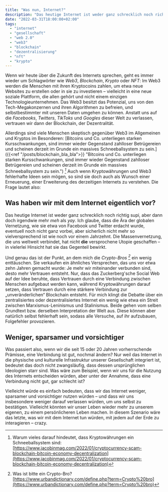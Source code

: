 ```yaml
---
title: "Was nun, Internet?"
description: "Das heutige Internet ist weder ganz schrecklich noch richtig supi, aber dann doch irgendwie mehr meh als yay."
date: "2022-03-31T18:00:00+02:00"
tags: 
  - "internet"
  - "gesellschaft"
  - "web 2.0"
  - "web3"
  - "blockchain"
  - "dezentralisierung"
  - "nft"
  - "krypto"
---
```

Wenn wir heute über die Zukunft des Internets sprechen, geht es immer wieder um Schlagwörter wie _Web3_, _Blockchain_, _Krypto_ oder _NFT_: Im Web3 werden die Menschen mit ihren Kryptocoins zahlen, um etwa neue Websites zu erstellen oder in sie zu investieren – vielleicht in eine neue soziale Plattform, die allen gehört und nicht einem einzigen Technologieunternehmen. Das Web3 besitzt das Potenzial, uns von den Tech-Megakonzernen und ihren Algorithmen zu befreien, und selbstbestimmter mit unseren Daten umgehen zu können. Anstatt uns auf die _Facebooks_, _Twitters_, _TikToks_ und _Googles_ dieser Welt zu verlassen, vertrauen wir dann der Blockchain, der Dezentralität.

Allerdings sind viele Menschen skeptisch gegenüber Web3 im Allgemeinen und Kryptos im Besonderen: [Bitcoins und Co. unterliegen starken Kursschwankungen, sind immer wieder Gegenstand zahlloser Betrügereien und scheinen derzeit im Grunde ein massives Schneeballsystem zu sein.]({{<ref "/posts/blockchain_bla_bla">}} "Bitcoins und Co. unterliegen starken Kursschwankungen, sind immer wieder Gegenstand zahlloser Betrügereien und scheinen derzeit im Grunde ein massives Schneeballsystem zu sein.") <cite>[^1]</cite> Auch wenn Kryptowährungen und Web3 fehlerhafte Ideen sein mögen, so sind sie doch auch als Wunsch einer Erneuerung, einer Erweiterung des derzeitigen Internets zu verstehen. Die Frage lautet also: 

## Was haben wir mit dem Internet eigentlich vor?

[^1]: Warum vieles darauf hindeutet, dass Kryptowährungen ein Schneeballsystem sind: [https://www.jacobinmag.com/2022/01/cryptocurrency-scam-blockchain-bitcoin-economy-decentralization](https://www.jacobinmag.com/2022/01/cryptocurrency-scam-blockchain-bitcoin-economy-decentralization)

Das heutige Internet ist weder ganz schrecklich noch richtig supi, aber dann doch irgendwie mehr _meh_ als _yay_. Ich glaube, dass die Ära der globalen Vernetzung, wie sie etwa von Facebook und Twitter erdacht wurde, eventuell noch nicht ganz vorbei, aber sicherlich nicht mehr so vielversprechend ist wie noch vor einem Jahrzehnt. Die Massenvernetzung, die uns weltweit verbindet, hat nicht **die** versprochene Utopie geschaffen – in vielerlei Hinsicht hat sie das Gegenteil bewirkt.

Und genau das ist der Punkt, an dem mich die _Crypto-Bros_ <cite>[^2]</cite> ein wenig enttäuschen. Sie verkaufen ein ähnliches Versprechen, das uns vor etwa zehn Jahren gemacht wurde: Je mehr wir miteinander verbunden sind, desto mehr Vertrauen entsteht. Nur, dass das Zuckerberg'sche Social Web auf der Idee beruhte, dass Vertrauen durch eine Verbindung zwischen Menschen aufgebaut werden kann, während Kryptowährungen darauf setzen, dass Vertrauen durch eine stärkere Verbindung zur „unveränderlichen“ Blockchain entsteht. Für mich klingt die Debatte über ein zentralisiertes oder dezentralisiertes Internet ein wenig wie etwa ein Streit zwischen Marxismus-Leninismus und Stalinismus. Beide gehen vom selben Grundtext bzw. derselben Interpretation der Welt aus. Diese können aber natürlich selbst fehlerhaft sein, sodass alle Versuche, auf ihr aufzubauen, Folgefehler provozieren.

[^2]: Was ist bitte ein Crypto-Bro? [https://www.urbandictionary.com/define.php?term=Crypto%20bro](https://www.urbandictionary.com/define.php?term=Crypto%20bro)

## Weniger, sparsamer und vorsichtiger

Was passiert also, wenn wir die seit 15 oder 20 Jahren vorherrschende Prämisse, eine Verbindung ist gut, nochmal ändern? Nur weil das Internet in die physische und kulturelle Infrastruktur unserer Gesellschaft integriert ist, bedeutet das doch nicht zwangsläufig, dass dessen ursprünglichen Ideologien starr sind. Was wäre zum Beispiel, wenn wir uns für die Nutzung des Internets entscheiden würden, aber unter der Annahme, dass eine Verbindung nicht gut, gar schlecht ist?

Vielleicht würde es einfach bedeuten, dass wir das Internet weniger, sparsamer und vorsichtiger nutzen würden – und dass wir uns insbesondere weniger darauf verlassen würden, um uns selbst zu bestätigen. Vielleicht könnten wir unser Leben wieder mehr zu unserem eigenen, zu einem persönlicheren Leben machen. In diesem Szenario wäre das letzte, was wir mit dem Internet tun würden, mit jedem auf der Erde zu interagieren – crazy.